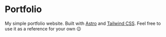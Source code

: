 # Portfolio
My simple portfolio website. Built with [Astro](https://astro.build) and [Tailwind CSS](https://tailwindcss.com). Feel free to use it as a reference for your own 😉
